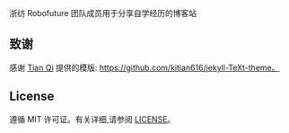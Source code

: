 浙纺 Robofuture 团队成员用于分享自学经历的博客站

## 致谢

感谢 [Tian Qi](https://tianqi.name/jekyll-TeXt-theme) 提供的模版: https://github.com/kitian616/jekyll-TeXt-theme。

## License

遵循 MIT 许可证。有关详细,请参阅 [LICENSE](https://github.com/Z-Hypo/Z-Hypo.github.io/blob/master/LICENSE)。

